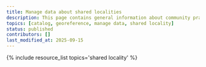 ```yaml
---
title: Manage data about shared localities
description: This page contains general information about community practices for managing data about shared localities, and also aggregates links to additional resources with more specific information.
topics: [catalog, georeference, manage data, shared locality]
status: published
contributors: []
last_modified_at: 2025-09-15
---
```


{% include resource_list topics='shared locality' %}

